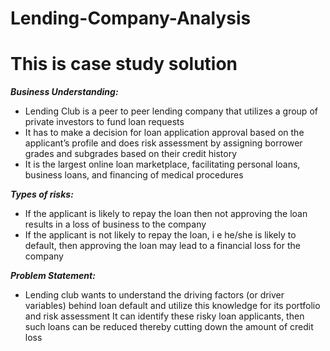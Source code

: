 # Lending-Company-Analysis

# This is case study solution

**_Business Understanding:_**
- Lending Club is a peer to peer lending company that utilizes a group of private investors to fund loan
requests 
- It has to make a decision for loan application approval based on the applicant’s profile and does risk
assessment by assigning borrower grades and subgrades based on their credit history
- It is the largest online loan marketplace, facilitating personal loans, business loans, and financing of
medical procedures 

**_Types of risks:_**
- If the applicant is likely to repay the loan then not approving the loan results in a loss of
business to the company
- If the applicant is not likely to repay the loan, i e he/she is likely to default, then approving the loan
may lead to a financial loss for the company

**_Problem Statement:_**
- Lending club wants to understand the driving factors (or driver variables) behind loan default and utilize
this knowledge for its portfolio and risk assessment It can identify these risky loan applicants, then such
loans can be reduced thereby cutting down the amount of credit loss
